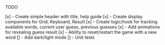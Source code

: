 TODO

[x] - Create simple header with title, help guide
[x] - Create display components for Grid, Keyboard, Result
[x] - Create logic/hook for tracking available words, current user guess, previous guesses
[x] - Add animations for revealing guess result
[x] - Ability to reset/restart the game with a new word
[] - Add dark/light mode
[] - Unit tests
